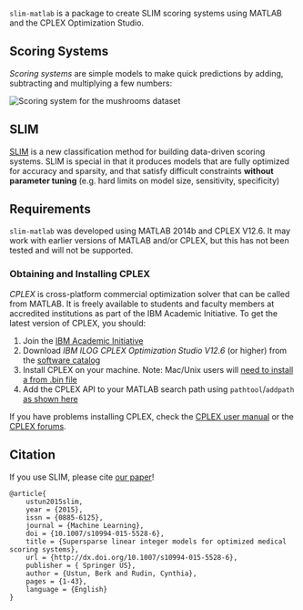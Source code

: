 ``slim-matlab`` is a package to create SLIM scoring systems using MATLAB and the CPLEX Optimization Studio.

## Scoring Systems

*Scoring systems* are simple models to make quick predictions by adding, subtracting and multiplying a few numbers:

![Scoring system for the mushrooms dataset](https://github.com/ustunb/slim_for_matlab/blob/master/images/slim_mushroom.png)

## SLIM

[SLIM](http://http//arxiv.org/abs/1502.04269/) is a new classification method for building data-driven scoring systems. SLIM is special in that it produces models that are fully optimized for accuracy and sparsity, and that satisfy difficult constraints **without parameter tuning** (e.g. hard limits on model size, sensitivity, specificity)

## Requirements

``slim-matlab`` was developed using MATLAB 2014b and CPLEX V12.6. It may work with earlier versions of MATLAB and/or CPLEX, but this has not been tested and will not be supported.

### Obtaining and Installing CPLEX

*CPLEX* is cross-platform commercial optimization solver that can be called from MATLAB. It is freely available to students and faculty members at accredited institutions as part of the IBM Academic Initiative. To get the latest version of CPLEX, you should:

1. Join the [IBM Academic Initiative](https://ibm.onthehub.com/WebStore/Account/SelectVerificationType.aspx)
2. Download *IBM ILOG CPLEX Optimization Studio V12.6* (or higher) from the [software catalog](https://ibm.onthehub.com/WebStore/OfferingDetails.aspx?o=6fcc1096-7169-e611-9420-b8ca3a5db7a1)
3. Install CPLEX on your machine. Note: Mac/Unix users will [need to install a from .bin file](http://www-01.ibm.com/support/docview.wss?uid=swg21444285)
4. Add the CPLEX API to your MATLAB search path using ``pathtool``/``addpath`` [as shown here](http://www-01.ibm.com/support/knowledgecenter/SSSA5P_12.6.1/ilog.odms.cplex.help/CPLEX/MATLAB/topics/gs_install.html)

If you have problems installing CPLEX, check the [CPLEX user manual](http://www-01.ibm.com/support/knowledgecenter/SSSA5P/welcome) or the [CPLEX forums](https://www.ibm.com/developerworks/community/forums/html/forum?id=11111111-0000-0000-0000-000000002059).

## Citation 

If you use SLIM, please cite [our paper](http://http//arxiv.org/abs/1502.04269/)! 
     
```
@article{
    ustun2015slim,
    year = {2015},
    issn = {0885-6125},
    journal = {Machine Learning},
    doi = {10.1007/s10994-015-5528-6},
    title = {Supersparse linear integer models for optimized medical scoring systems},
    url = {http://dx.doi.org/10.1007/s10994-015-5528-6},
    publisher = { Springer US},
    author = {Ustun, Berk and Rudin, Cynthia},
    pages = {1-43},
    language = {English}
}
```

